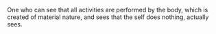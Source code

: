 One who can see that all activities are performed by the body, which is created of material nature, and sees that the self does nothing, actually sees.